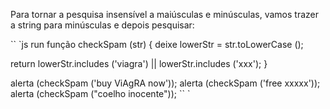 Para tornar a pesquisa insensível a maiúsculas e minúsculas, vamos trazer a string para minúsculas e depois pesquisar:

`` `js run
função checkSpam (str) {
deixe lowerStr = str.toLowerCase ();

return lowerStr.includes ('viagra') || lowerStr.includes ('xxx');
}

alerta (checkSpam ('buy ViAgRA now'));
alerta (checkSpam ('free xxxxx'));
alerta (checkSpam ("coelho inocente"));
`` `

